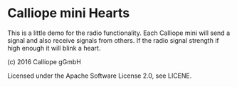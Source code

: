 # Calliope mini Hearts

This is a little demo for the radio functionality. Each Calliope mini will send a signal and also receive
signals from others. If the radio signal strength if high enough it will blink a heart.

(c) 2016 Calliope gGmbH

Licensed under the Apache Software License 2.0, see LICENE.

